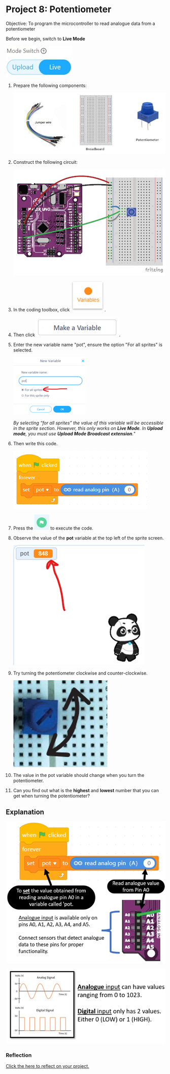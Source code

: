 # Project 8: Potentiometer

Objective: To program the microcontroller to read analogue data from a potentiometer

Before we begin, switch to **Live Mode**

![](images/toggle_LiveMode.jpg)

1. Prepare the following components:

    ![](images/p8_components.jpg)

2. Construct the following circuit:

    ![](images/p8_circuit.jpg)

3. In the coding toolbox, click ![](images/btn_Variable.png).

4. Then click ![](images/btn_MakeAVariable.png).

5. Enter the new variable name "pot", ensure the option "For all sprites" is selected.

    ![](images/p8_variableWindow.png)
    
    *By selecting “for all sprites” the value of this variable will be accessible in the sprite section. However, this only works on ***Live Mode***. In ***Upload mode***, you must use ***Upload Mode Broadcast extension***.*"


6. Then write this code.

    ![](images/p8_code.png)

7. Press the ![](images/btnGreenFlag.jpg) to execute the code.

8. Observe the value of the **pot** variable at the top left of the sprite screen.

    ![](images/p8_explain.png)

9. Try turning the potentiometer clockwise and counter-clockwise.

    ![](images/p8_turnPot.png)

10. The value in the pot variable should change when you turn the potentiometer.

11. Can you find out what is the **highest** and **lowest** number that you can get when turning the potentiometer?


## Explanation

![](images/p8_explain2.png)

![](images/p8_explain3.png)



### Reflection
[Click the here to reflect on your project.](https://forms.office.com/r/YR0ZL9FYJe)